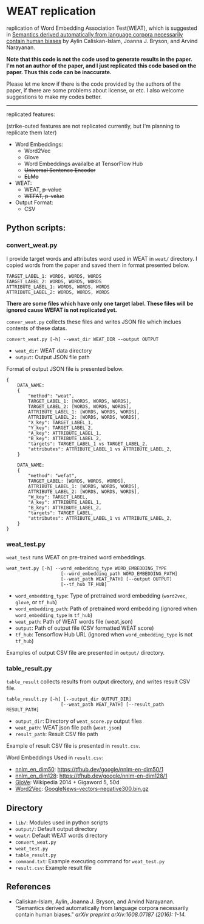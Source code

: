 # WEAT replication

replication of Word Embedding Association Test(WEAT), which is suggested in [Semantics derived automatically from language corpora necessarily contain human biases](http://www.cs.bath.ac.uk/~jjb/ftp/CaliskanSemantics-Arxiv.pdf) by Aylin Caliskan-Islam, Joanna J. Bryson, and Arvind Narayanan.

**Note that this code is not the code used to generate results in the paper. I'm not an author of the paper, and I just replicated this code based on the paper. Thus this code can be inaccurate.**

Please let me know if there is the code provided by the authors of the paper, if there are some problems about license, or etc. I also welcome suggestions to make my codes better.

---

replicated features:

(strike-outed features are not replicated currently, but I'm planning to replicate them later)

- Word Embeddings:
    - Word2Vec
    - Glove
    - Word Embeddings availalbe at TensorFlow Hub
    - ~~Universal Sentence Encoder~~
    - ~~ELMo~~
- WEAT:
    - WEAT, ~~p-value~~
    - ~~WEFAT, p-value~~
- Output Format:
    - CSV

## Python scripts:

### convert_weat.py

I provide target words and attributes word used in WEAT in `weat/` directory. I copied words from the paper and saved them in format presented below.

```
TARGET_LABEL_1: WORDS, WORDS, WORDS
TARGET_LABEL_2: WORDS, WORDS, WORDS
ATTRIBUTE_LABEL_1: WORDS, WORDS, WORDS
ATTRIBUTE_LABEL_2: WORDS, WORDS, WORDS
```

**There are some files which have only one target label. These files will be ignored cause WEFAT is not replicated yet.**

`conver_weat.py` collects these files and writes JSON file which inclues contents of these datas.

```
convert_weat.py [-h] --weat_dir WEAT_DIR --output OUTPUT
```

- `weat_dir`: WEAT data directory
- `output`: Output JSON file path

Format of output JSON file is presented below.

```
{
    DATA_NAME:
    {
        "method": "weat", 
        TARGET_LABEL_1: [WORDS, WORDS, WORDS],
        TARGET_LABEL_2: [WORDS, WORDS, WORDS],
        ATTRIBUTE_LABEL_1: [WORDS, WORDS, WORDS],
        ATTRIBUTE_LABEL_2: [WORDS, WORDS, WORDS],
        "X_key": TARGET_LABEL_1,
        "Y_key": TARGET_LABEL_2,
        "A_key": ATTRIBUTE_LABEL_1,
        "B_key": ATTRIBUTE_LABEL_2,
        "targets": TARGET_LABEL_1 vs TARGET_LABEL_2,
        "attributes": ATTRIBUTE_LABEL_1 vs ATTRIBUTE_LABEL_2,
    }

    DATA_NAME:
    {
        "method": "wefat", 
        TARGET_LABEL: [WORDS, WORDS, WORDS],
        ATTRIBUTE_LABEL_1: [WORDS, WORDS, WORDS],
        ATTRIBUTE_LABEL_2: [WORDS, WORDS, WORDS],
        "W_key": TARGET_LABEL,
        "A_key": ATTRIBUTE_LABEL_1,
        "B_key": ATTRIBUTE_LABEL_2,
        "targets": TARGET_LABEL,
        "attributes": ATTRIBUTE_LABEL_1 vs ATTRIBUTE_LABEL_2,
    }
}
```
### weat_test.py

`weat_test` runs WEAT on pre-trained word embeddings.

```
weat_test.py [-h] --word_embedding_type WORD_EMBEDDING_TYPE
                    [--word_embedding_path WORD_EMBEDDING_PATH]
                    [--weat_path WEAT_PATH] [--output OUTPUT]
                    [--tf_hub TF_HUB]
```

- `word_embedding_type`: Type of pretrained word embedding (`word2vec`, `glove`, or `tf_hub`)
- `word_embedding_path`: Path of pretrained word embedding (ignored when `word_embedding_type` is `tf_hub`)
- `weat_path`: Path of WEAT words file (weat.json)
- `output`: Path of output file (CSV formatted WEAT score)
- `tf_hub`: Tensorflow Hub URL (ignored when `word_embedding_type` is not `tf_hub`)

Examples of output CSV file are presented in `output/` directory.

### table_result.py

`table_result` collects results from output directory, and writes result CSV file.

```
table_result.py [-h] [--output_dir OUTPUT_DIR]
                    [--weat_path WEAT_PATH] [--result_path RESULT_PATH]
```

- `output_dir`: Directory of `weat_score.py` output files
- `weat_path`: WEAT json file path (`weat.json`)
- `result_path`: Result CSV file path

Example of result CSV file is presented in `result.csv`.

Word Embeddings Used in `result.csv`:

- [nnlm_en_dim50](https://www.tensorflow.org/hub/modules/google/nnlm-en-dim50/1): https://tfhub.dev/google/nnlm-en-dim50/1
- [nnlm_en_dim128](https://www.tensorflow.org/hub/modules/google/nnlm-en-dim128/1): https://tfhub.dev/google/nnlm-en-dim128/1
- [GloVe](https://nlp.stanford.edu/projects/glove/): Wikipedia 2014 + Gigaword 5, 50d
- [Word2Vec](https://code.google.com/archive/p/word2vec/): [GoogleNews-vectors-negative300.bin.gz](https://drive.google.com/file/d/0B7XkCwpI5KDYNlNUTTlSS21pQmM/edit?usp=sharing)

## Directory

- `lib/`: Modules used in python scripts
- `output/`: Default output directory
- `weat/`: Default WEAT words directory
- `convert_weat.py`
- `weat_test.py`
- `table_result.py`
- `command.txt`: Example executing command for `weat_test.py`
- `result.csv`: Example result file

## References

- Caliskan-Islam, Aylin, Joanna J. Bryson, and Arvind Narayanan. "Semantics derived automatically from language corpora necessarily contain human biases." *arXiv preprint arXiv:1608.07187 (2016): 1-14.*